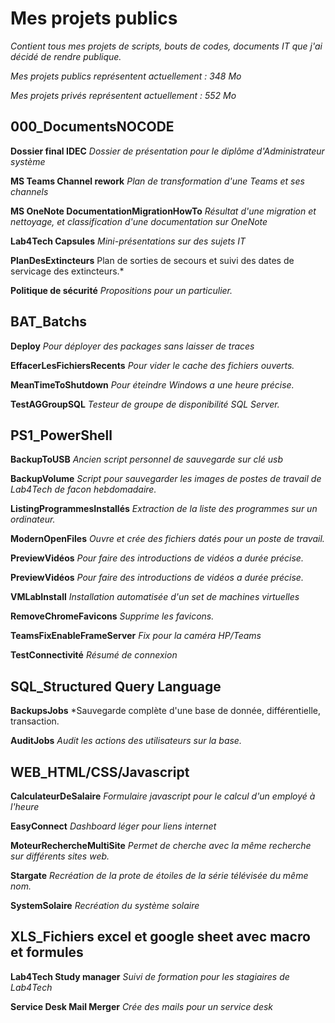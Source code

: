 # Mes projets publics

*Contient tous mes projets de scripts, bouts de codes, documents IT que j'ai décidé de rendre publique.*

*Mes projets publics représentent actuellement : 348 Mo*

*Mes projets privés représentent actuellement : 552 Mo*

## 000_DocumentsNOCODE

**Dossier final IDEC**
*Dossier de présentation pour le diplôme d'Administrateur système*

**MS Teams Channel rework**
*Plan de transformation d'une Teams et ses channels*

**MS OneNote DocumentationMigrationHowTo**
*Résultat d'une migration et nettoyage, et classification d'une documentation sur OneNote*

**Lab4Tech Capsules**
*Mini-présentations sur des sujets IT*

**PlanDesExtincteurs**
Plan de sorties de secours et suivi des dates de servicage des extincteurs.*

**Politique de sécurité**
*Propositions pour un particulier.*

## BAT_Batchs

**Deploy**
*Pour déployer des packages sans laisser de traces*

**EffacerLesFichiersRecents**
*Pour vider le cache des fichiers ouverts.*

**MeanTimeToShutdown**
*Pour éteindre Windows a une heure précise.*

**TestAGGroupSQL**
*Testeur de groupe de disponibilité SQL Server.*

## PS1_PowerShell

**BackupToUSB**
*Ancien script personnel de sauvegarde sur clé usb*

**BackupVolume**
*Script pour sauvegarder les images de postes de travail de Lab4Tech de facon hebdomadaire.*

**ListingProgrammesInstallés**
*Extraction de la liste des programmes sur un ordinateur.*

**ModernOpenFiles**
*Ouvre et crée des fichiers datés pour un poste de travail.*

**PreviewVidéos**
*Pour faire des introductions de vidéos a durée précise.*

**PreviewVidéos**
*Pour faire des introductions de vidéos a durée précise.*

**VMLabInstall**
*Installation automatisée d'un set de machines virtuelles*

**RemoveChromeFavicons**
*Supprime les favicons.*

**TeamsFixEnableFrameServer**
*Fix pour la caméra HP/Teams*

**TestConnectivité**
*Résumé de connexion*

## SQL_Structured Query Language

**BackupsJobs**
*Sauvegarde complète d'une base de donnée, différentielle, transaction.

**AuditJobs**
*Audit les actions des utilisateurs sur la base.*

## WEB_HTML/CSS/Javascript

**CalculateurDeSalaire**
*Formulaire javascript pour le calcul d'un employé à l'heure*

**EasyConnect**
*Dashboard léger pour liens internet*

**MoteurRechercheMultiSite**
*Permet de cherche avec la même recherche sur différents sites web.*

**Stargate**
*Recréation de la prote de étoiles de la série télévisée du même nom.*

**SystemSolaire**
*Recréation du système solaire*

## XLS_Fichiers excel et google sheet avec macro et formules

**Lab4Tech Study manager**
*Suivi de formation pour les stagiaires de Lab4Tech*

**Service Desk Mail Merger**
*Crée des mails pour un service desk*
